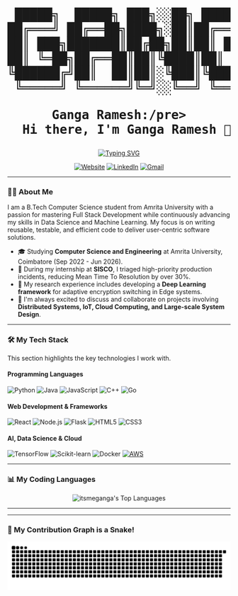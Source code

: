 <h1 align="center">
<div align="center">
<pre>
 █████╗  █████╗ ███╗░░██╗ █████╗  █████╗   ██████╗  █████╗ ███╗   ███╗███████╗ ██████╗     ██╗  ██╗
██╔═══╝ ██╔══██╗████╗░██║██╔═══╝ ██╔══██╗  ██╔══██╗██╔══██╗████╗ ████║██╔════╝██╔════╝     ██║  ██║
██║ ███╗███████║██╔██╗██║██║ ███╗███████║  ██████╔╝███████║██╔████╔██║█████╗    ╚█████╗   ███████║
██║ ╚═██╗██╔══██║██║╚████║██║ ╚═██╗██╔══██║  ██╔══██╗██╔══██║██║╚██╔╝██║██╔══╝  ╚═══██╗     ██║ ██║
╚██████╔╝██║  ██║██║░╚███║╚██████╔╝██║  ██║  ██║ ╚██╗██║  ██║██║ ╚═╝ ██║███████╗ ███████║   ██║ ██║
 ╚═════╝ ╚══════╝╚═╝░░╚══╝ ╚═════╝ ╚══════╝  ╚═╝  ╚═╝╚══════╝╚══════════╝╚══════╝╚══════╝╚══════╝
</pre>
<pre>Ganga Ramesh:/pre>
  Hi there, I'm Ganga Ramesh 👋</h1>
<p align="center">
  <a href="https://github.com/itsmeganga">
    <img src="https://readme-typing-svg.herokuapp.com?font=Fira+Code&size=22&pause=1000&color=39FF14&center=true&width=550&lines=Welcome+to+my+GitHub+Profile...;I'm+a+Full+Stack+Developer...;...a+Data+Scientist...;...and+an+AI+%26+Machine+Learning+Enthusiast." alt="Typing SVG" />
  </a>
</p>

<p align="center">
  <a href="https://about-ganga.pages.dev/" target="_blank"><img src="https://img.shields.io/badge/Website-000000?style=for-the-badge&logo=About.me&logoColor=white" alt="Website"></a>
  <a href="https://www.linkedin.com/in/ganga-ramesh-527904211/" target="_blank"><img src="https://img.shields.io/badge/LinkedIn-0077B5?style=for-the-badge&logo=linkedin&logoColor=white" alt="LinkedIn"></a>
  <a href="mailto:togangaramesh@gmail.com"><img src="https://img.shields.io/badge/Gmail-D14836?style=for-the-badge&logo=gmail&logoColor=white" alt="Gmail"></a>
</p>

---

### 👨‍💻 About Me

I am a B.Tech Computer Science student from Amrita University with a passion for mastering Full Stack Development while continuously advancing my skills in Data Science and Machine Learning. My focus is on writing reusable, testable, and efficient code to deliver user-centric software solutions.

- 🎓 Studying **Computer Science and Engineering** at Amrita University, Coimbatore (Sep 2022 - Jun 2026).
- 🔭 During my internship at **SISCO**, I triaged high-priority production incidents, reducing Mean Time To Resolution by over 30%.
- 🔬 My research experience includes developing a **Deep Learning framework** for adaptive encryption switching in Edge systems.
- 💬 I'm always excited to discuss and collaborate on projects involving **Distributed Systems, IoT, Cloud Computing, and Large-scale System Design**.

---

### 🛠️ My Tech Stack

This section highlights the key technologies I work with.

#### Programming Languages
<p>
  <img src="https://img.shields.io/badge/Python-3776AB?style=for-the-badge&logo=python&logoColor=white" alt="Python">
  <img src="https://img.shields.io/badge/Java-ED8B00?style=for-the-badge&logo=java&logoColor=white" alt="Java">
  <img src="https://img.shields.io/badge/JavaScript-F7DF1E?style=for-the-badge&logo=javascript&logoColor=black" alt="JavaScript">
  <img src="https://img.shields.io/badge/C%2B%2B-00599C?style=for-the-badge&logo=c%2B%2B&logoColor=white" alt="C++">
  <img src="https://img.shields.io/badge/Go-00ADD8?style=for-the-badge&logo=go&logoColor=white" alt="Go">
</p>

#### Web Development & Frameworks
<p>
  <img src="https://img.shields.io/badge/React-20232A?style=for-the-badge&logo=react&logoColor=61DAFB" alt="React">
  <img src="https://img.shields.io/badge/Node.js-339933?style=for-the-badge&logo=nodedotjs&logoColor=white" alt="Node.js">
  <img src="https://img.shields.io/badge/Flask-000000?style=for-the-badge&logo=flask&logoColor=white" alt="Flask">
  <img src="https://img.shields.io/badge/HTML5-E34F26?style=for-the-badge&logo=html5&logoColor=white" alt="HTML5">
  <img src="https://img.shields.io/badge/CSS3-1572B6?style=for-the-badge&logo=css3&logoColor=white" alt="CSS3">
</p>

#### AI, Data Science & Cloud
<p>
  <img src="https://img.shields.io/badge/TensorFlow-FF6F00?style=for-the-badge&logo=tensorflow&logoColor=white" alt="TensorFlow">
  <img src="https://img.shields.io/badge/scikit_learn-F7931E?style=for-the-badge&logo=scikit-learn&logoColor=white" alt="Scikit-learn">
  <img src="https://img.shields.io/badge/Docker-2496ED?style=for-the-badge&logo=docker&logoColor=white" alt="Docker">
  <a href="#"><img src="https://img.shields.io/badge/AWS-232F3E?style=for-the-badge&logo=amazon-aws&logoColor=white" alt="AWS"></a>
</p>

---

### 📊 My Coding Languages

<p align="center">
  <img align="center" src="https://github-readme-stats.vercel.app/api/top-langs?username=itsmeganga&theme=dark&hide_border=true&bg_color=0d1117&title_color=39FF14&text_color=39FF14" alt="itsmeganga's Top Languages" />
</p>

---



---

### 🐍 My Contribution Graph is a Snake!

<p align="center">
  <img src="https://github.com/itsmeganga/itsmeganga/blob/output/github-contribution-grid-snake.svg" alt="Snake Animation">
</p>
